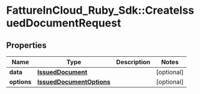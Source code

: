 # FattureInCloud_Ruby_Sdk::CreateIssuedDocumentRequest

## Properties

| Name | Type | Description | Notes |
| ---- | ---- | ----------- | ----- |
| **data** | [**IssuedDocument**](IssuedDocument.md) |  | [optional] |
| **options** | [**IssuedDocumentOptions**](IssuedDocumentOptions.md) |  | [optional] |

